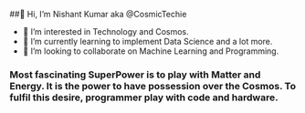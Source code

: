 ##👋 Hi, I’m Nishant Kumar aka @CosmicTechie

- 👀 I’m interested in Technology and Cosmos.
- 🌱 I’m currently learning to implement Data Science and a lot more.
- 💞️ I’m looking to collaborate on Machine Learning and Programming.
<!--- 📫 How to reach me? : -->
### Most fascinating SuperPower is to play with Matter and Energy. It is the power to have possession over the Cosmos. To fulfil this desire, programmer play with code and hardware.
<!---
CosmicTechie/CosmicTechie is a ✨ special ✨ repository because its `README.md` (this file) appears on your GitHub profile.
You can click the Preview link to take a look at your changes.
--->
